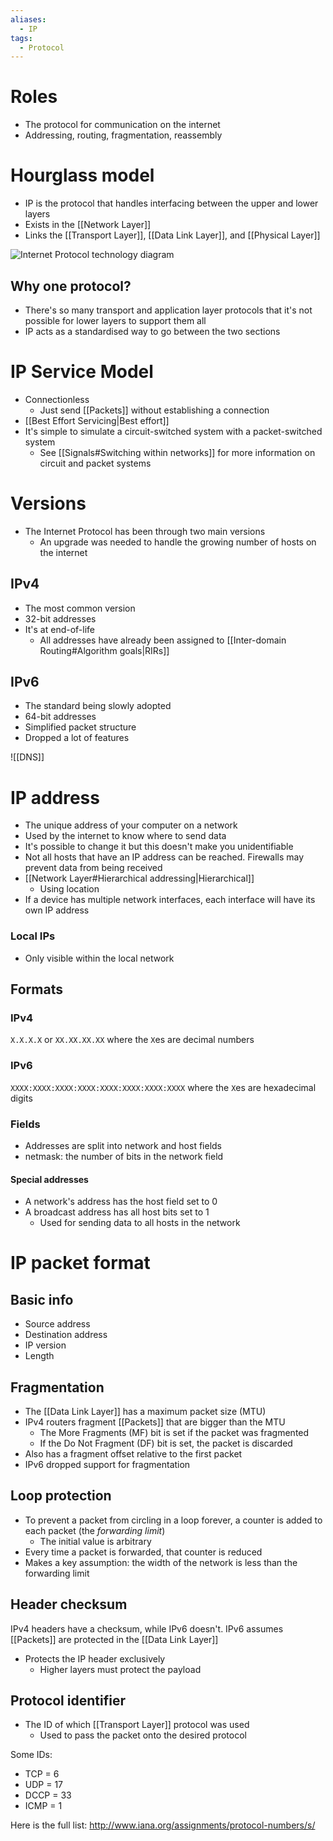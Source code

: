 ```yaml
---
aliases:
  - IP
tags:
  - Protocol
---
```

# Roles
- The protocol for communication on the internet
- Addressing, routing, fragmentation, reassembly

# Hourglass model
- IP is the protocol that handles interfacing between the upper and lower layers
- Exists in the [[Network Layer]]
- Links the [[Transport Layer]], [[Data Link Layer]], and [[Physical Layer]]

![Internet Protocol technology diagram](https://scx2.b-cdn.net/gfx/news/hires/2011/howtheintern.jpg)

## Why one protocol?
- There's so many transport and application layer protocols that it's not possible for lower layers to support them all
- IP acts as a standardised way to go between the two sections

# IP Service Model
- Connectionless
	- Just send [[Packets]] without establishing a connection
- [[Best Effort Servicing|Best effort]]
- It's simple to simulate a circuit-switched system with a packet-switched system
	- See [[Signals#Switching within networks]] for more information on circuit and packet systems

# Versions
- The Internet Protocol has been through two main versions
	- An upgrade was needed to handle the growing number of hosts on the internet
## IPv4
- The most common version
- 32-bit addresses
- It's at end-of-life
	- All addresses have already been assigned to [[Inter-domain Routing#Algorithm goals|RIRs]]

## IPv6
- The standard being slowly adopted
- 64-bit addresses
- Simplified packet structure
- Dropped a lot of features

![[DNS]]

# IP address
- The unique address of your computer on a network
- Used by the internet to know where to send data
- It's possible to change it but this doesn't make you unidentifiable
- Not all hosts that have an IP address can be reached. Firewalls may prevent data from being received
- [[Network Layer#Hierarchical addressing|Hierarchical]]
	- Using location
- If a device has multiple network interfaces, each interface will have its own IP address

### Local IPs
- Only visible within the local network

## Formats
### IPv4
`X.X.X.X`
or
`XX.XX.XX.XX`
where the `X`es are decimal numbers

### IPv6
`XXXX:XXXX:XXXX:XXXX:XXXX:XXXX:XXXX:XXXX`
where the `X`es are hexadecimal digits

### Fields
- Addresses are split into network and host fields
- netmask: the number of bits in the network field

#### Special addresses
- A network's address has the host field set to 0
- A broadcast address has all host bits set to 1
	- Used for sending data to all hosts in the network

# IP packet format
## Basic info
- Source address
- Destination address
- IP version
- Length

## Fragmentation
- The [[Data Link Layer]] has a maximum packet size (MTU)
- IPv4 routers fragment [[Packets]] that are bigger than the MTU
	- The More Fragments (MF) bit is set if the packet was fragmented
	- If the Do Not Fragment (DF) bit is set, the packet is discarded
- Also has a fragment offset relative to the first packet
- IPv6 dropped support for fragmentation

## Loop protection
- To prevent a packet from circling in a loop forever, a counter is added to each packet (the *forwarding limit*)
	- The initial value is arbitrary
- Every time a packet is forwarded, that counter is reduced
- Makes a key assumption: the width of the network is less than the forwarding limit

## Header checksum
IPv4 headers have a checksum, while IPv6 doesn't. IPv6 assumes [[Packets]] are protected in the [[Data Link Layer]]
- Protects the IP header exclusively
	- Higher layers must protect the payload

## Protocol identifier
- The ID of which [[Transport Layer]] protocol was used
	- Used to pass the packet onto the desired protocol

Some IDs:
- TCP = 6
- UDP = 17
- DCCP = 33
- ICMP = 1

Here is the full list: http://www.iana.org/assignments/protocol-numbers/s/